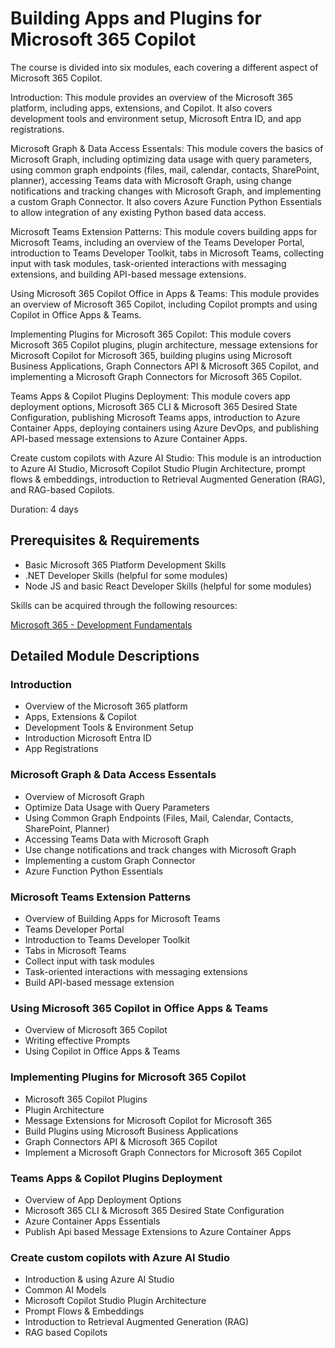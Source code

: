# Building Apps and Plugins for Microsoft 365 Copilot

The course is divided into six modules, each covering a different aspect of Microsoft 365 Copilot. 

Introduction: This module provides an overview of the Microsoft 365 platform, including apps, extensions, and Copilot. It also covers development tools and environment setup, Microsoft Entra ID, and app registrations.

Microsoft Graph & Data Access Essentals: This module covers the basics of Microsoft Graph, including optimizing data usage with query parameters, using common graph endpoints (files, mail, calendar, contacts, SharePoint, planner), accessing Teams data with Microsoft Graph, using change notifications and tracking changes with Microsoft Graph, and implementing a custom Graph Connector. It also covers Azure Function Python Essentials to allow integration of any existing Python based data access.

Microsoft Teams Extension Patterns: This module covers building apps for Microsoft Teams, including an overview of the Teams Developer Portal, introduction to Teams Developer Toolkit, tabs in Microsoft Teams, collecting input with task modules, task-oriented interactions with messaging extensions, and building API-based message extensions.

Using Microsoft 365 Copilot Office in Apps & Teams: This module provides an overview of Microsoft 365 Copilot, including Copilot prompts and using Copilot in Office Apps & Teams.

Implementing Plugins for Microsoft 365 Copilot: This module covers Microsoft 365 Copilot plugins, plugin architecture, message extensions for Microsoft Copilot for Microsoft 365, building plugins using Microsoft Business Applications, Graph Connectors API & Microsoft 365 Copilot, and implementing a Microsoft Graph Connectors for Microsoft 365 Copilot.

Teams Apps & Copilot Plugins Deployment: This module covers app deployment options, Microsoft 365 CLI & Microsoft 365 Desired State Configuration, publishing Microsoft Teams apps, introduction to Azure Container Apps, deploying containers using Azure DevOps, and publishing API-based message extensions to Azure Container Apps.

Create custom copilots with Azure AI Studio: This module is an introduction to Azure AI Studio, Microsoft Copilot Studio Plugin Architecture, prompt flows & embeddings, introduction to Retrieval Augmented Generation (RAG), and RAG-based Copilots. 

Duration: 4 days

## Prerequisites & Requirements

- Basic Microsoft 365 Platform Development Skills
- .NET Developer Skills (helpful for some modules)
- Node JS and basic React Developer Skills (helpful for some modules)

Skills can be acquired through the following resources:

[Microsoft 365 - Development Fundamentals](http://<URL_TO_CLASS>)

## Detailed Module Descriptions

### Introduction

- Overview of the Microsoft 365 platform
- Apps, Extensions & Copilot
- Development Tools & Environment Setup
- Introduction Microsoft Entra ID
- App Registrations

### Microsoft Graph & Data Access Essentals

- Overview of Microsoft Graph
- Optimize Data Usage with Query Parameters
- Using Common Graph Endpoints (Files, Mail, Calendar, Contacts, SharePoint, Planner)
- Accessing Teams Data with Microsoft Graph
- Use change notifications and track changes with Microsoft Graph
- Implementing a custom Graph Connector
- Azure Function Python Essentials

### Microsoft Teams Extension Patterns

- Overview of Building Apps for Microsoft Teams
- Teams Developer Portal
- Introduction to Teams Developer Toolkit
- Tabs in Microsoft Teams
- Collect input with task modules
- Task-oriented interactions with messaging extensions
- Build API-based message extension

### Using Microsoft 365 Copilot in Office Apps & Teams

- Overview of Microsoft 365 Copilot 
- Writing effective Prompts
- Using Copilot in Office Apps & Teams

### Implementing Plugins for Microsoft 365 Copilot

- Microsoft 365 Copilot Plugins
- Plugin Architecture
- Message Extensions for Microsoft Copilot for Microsoft 365
- Build Plugins using Microsoft Business Applications
- Graph Connectors API & Microsoft 365 Copilot
- Implement a Microsoft Graph Connectors for Microsoft 365 Copilot

### Teams Apps & Copilot Plugins Deployment

- Overview of App Deployment Options
- Microsoft 365 CLI & Microsoft 365 Desired State Configuration
- Azure Container Apps Essentials
- Publish Api based Message Extensions to Azure Container Apps

### Create custom copilots with Azure AI Studio

- Introduction & using Azure AI Studio
- Common AI Models
- Microsoft Copilot Studio Plugin Architecture
- Prompt Flows & Embeddings
- Introduction to Retrieval Augmented Generation (RAG)
- RAG based Copilots
